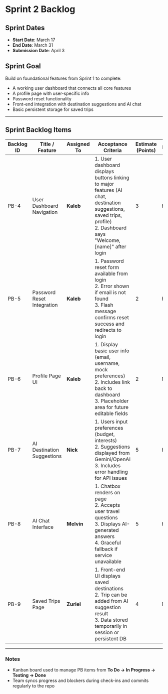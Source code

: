 # Sprint 2 Backlog

## Sprint Dates
- **Start Date**: March 17
- **End Date**: March 31
- **Submission Date**: April 3

## Sprint Goal
Build on foundational features from Sprint 1 to complete:
- A working user dashboard that connects all core features
- A profile page with user-specific info
- Password reset functionality
- Front-end integration with destination suggestions and AI chat
- Basic persistent storage for saved trips

---

## Sprint Backlog Items

| Backlog ID | Title / Feature                | Assigned To | Acceptance Criteria                                                                                                                                                                  | Estimate (Points) | Priority | Status     |
|------------|--------------------------------|-------------|--------------------------------------------------------------------------------------------------------------------------------------------------------------------------------------|-------------------|----------|------------|
| PB-4       | User Dashboard Navigation      | **Kaleb**   | 1. User dashboard displays buttons linking to major features (AI chat, destination suggestions, saved trips, profile)<br>2. Dashboard says "Welcome, [name]" after login           | 3                 | High     | Completed  |
| PB-5       | Password Reset Integration     | **Kaleb**   | 1. Password reset form available from login<br>2. Error shown if email is not found<br>3. Flash message confirms reset success and redirects to login                                | 2                 | High     | Completed  |
| PB-6       | Profile Page UI                | **Kaleb**   | 1. Display basic user info (email, username, mock preferences)<br>2. Includes link back to dashboard<br>3. Placeholder area for future editable fields                             | 2                 | Medium   | Completed  |
| PB-7       | AI Destination Suggestions     | **Nick**    | 1. Users input preferences (budget, interests)<br>2. Suggestions displayed from Gemini/OpenAI<br>3. Includes error handling for API issues                                           | 5                 | High     | In Progress|
| PB-8       | AI Chat Interface              | **Melvin**  | 1. Chatbox renders on page<br>2. Accepts user travel questions<br>3. Displays AI-generated answers<br>4. Graceful fallback if service unavailable                                  | 5                 | High     | In Progress|
| PB-9       | Saved Trips Page               | **Zuriel**  | 1. Front-end UI displays saved destinations<br>2. Trip can be added from AI suggestion result<br>3. Data stored temporarily in session or persistent DB                             | 4                 | Medium   | To Do      |

---

### Notes
- Kanban board used to manage PB items from **To Do → In Progress → Testing → Done**
- Team syncs progress and blockers during check-ins and commits regularly to the repo
